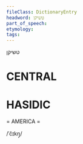 ```yaml
---
fileClass: DictionaryEntry
headword: טשיקן
part_of_speech: 
etymology: 
tags: 
---
```

טשיקן

CENTRAL
========

HASIDIC
=======
= AMERICA = 

/ˈčɪkŋ̩/